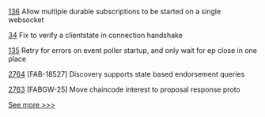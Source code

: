 
[136](https://github.com/hyperledger-labs/firefly/pull/136) Allow multiple durable subscriptions to be started on a single websocket

[34](https://github.com/hyperledger-labs/yui-ibc-solidity/pull/34) Fix to verify a clientstate in connection handshake

[135](https://github.com/hyperledger-labs/firefly/pull/135) Retry for errors on event poller startup, and only wait for ep close in one place

[2764](https://github.com/hyperledger/fabric/pull/2764)  [FAB-18527] Discovery supports state based endorsement queries

[2763](https://github.com/hyperledger/fabric/pull/2763) [FABGW-25] Move chaincode interest to proposal response proto


[See more >>>](https://start-here.hyperledger.org/pull-requests)
